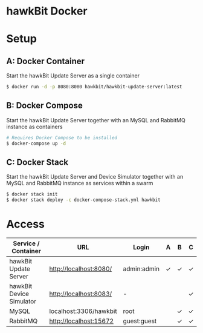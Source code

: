 hawkBit Docker
===

# Setup

## A: Docker Container

Start the hawkBit Update Server as a single container

```bash
$ docker run -d -p 8080:8080 hawkbit/hawkbit-update-server:latest
```

## B: Docker Compose

Start the hawkBit Update Server together with an MySQL and RabbitMQ instance as containers

```bash
# Requires Docker Compose to be installed
$ docker-compose up -d
```


## C: Docker Stack 

Start the hawkBit Update Server and Device Simulator together with an MySQL and RabbitMQ instance as services within a swarm

```bash
$ docker stack init
$ docker stack deploy -c docker-compose-stack.yml hawkbit
```

# Access 

| Service / Container | URL | Login | A | B | C |
|---|---|---|---|---|---|
| hawkBit Update Server | [http://localhost:8080/](http://localhost:8080/) | admin:admin | &#10003; | &#10003; | &#10003; | 
| hawkBit Device Simulator | [http://localhost:8083/](http://localhost:8083/) | - |  |  | &#10003; | 
| MySQL | localhost:3306/hawkbit | root |  | &#10003; | &#10003; | 
| RabbitMQ | [http://localhost:15672](http://localhost:15672) | guest:guest |  | &#10003; | &#10003; | 
